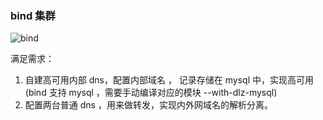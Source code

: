 ### bind 集群

![bind](http://ot7vbu52o.bkt.clouddn.com/20170717150026667512670.jpg?imageslim)

满足需求：
1. 自建高可用内部 dns，配置内部域名 ， 记录存储在 mysql 中，实现高可用 (bind 支持 mysql ，需要手动编译对应的模块 --with-dlz-mysql)
2. 配置两台普通 dns ，用来做转发，实现内外网域名的解析分离。

